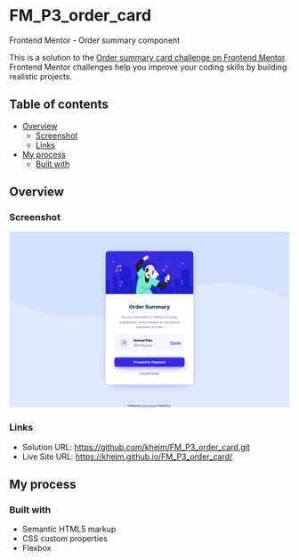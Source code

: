 # FM_P3_order_card
Frontend Mentor - Order summary component

This is a solution to the [Order summary card challenge on Frontend Mentor](https://www.frontendmentor.io/challenges/order-summary-component-QlPmajDUj). Frontend Mentor challenges help you improve your coding skills by building realistic projects. 


## Table of contents

- [Overview](#overview)
  - [Screenshot](#screenshot)
  - [Links](#links)
- [My process](#my-process)
  - [Built with](#built-with)

## Overview

### Screenshot

![Order card Screenshot](screenshot/order_card_screenshot.jpg)

### Links
- Solution URL: https://github.com/khejm/FM_P3_order_card.git
- Live Site URL: https://khejm.github.io/FM_P3_order_card/

## My process

### Built with

- Semantic HTML5 markup
- CSS custom properties
- Flexbox
